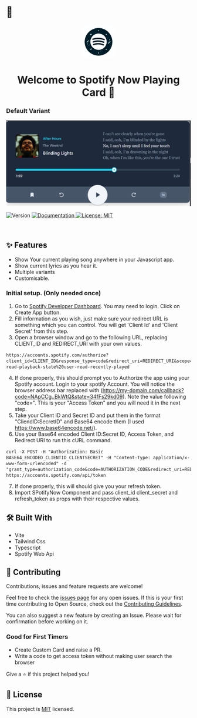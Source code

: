 #  👋
<p align="center">
  
   <img src="https://raw.githubusercontent.com/sarveshh/sarveshh/main/OIG.jpg" alt="Hero image" width="90px"/> 
<p/>
   <h1 align="center">Welcome to Spotify Now Playing Card 👋</h1>

   <p align="center">
  
  ### Default Variant
<img src="https://raw.githubusercontent.com/sarveshh/sarveshh/main/default.png" alt="Hero image"/>


  <p>
  <img alt="Version" src="https://img.shields.io/badge/version-1.0.11-blue.svg?cacheSeconds=2592000" />
  <a href="https://github.com/sarveshh/handwriter#readme" target="_blank">
    <img alt="Documentation" src="https://img.shields.io/badge/documentation-yes-brightgreen.svg" />
  </a>
  <a href="https://github.com/sarveshh/handwriter/blob/master/LICENSE" target="_blank">
    <img alt="License: MIT" src="https://img.shields.io/github/license/jayehernandez/letra-extension" />
  </a>
</p>
<br>
 
 ## ✨ Features

- Show Your current playing song anywhere in your Javascript app.
- Show current lyrics as you hear it.
- Multiple variants
- Customisable.

### Initial setup. (Only needed once)

1. Go to [Spotify Developer Dashboard](https://developer.spotify.com/dashboard). You may need to login. Click on Create App button.
2. Fill information as you wish, just make sure your redirect URL is something which you can control. You will get 'Client Id' and 'Client Secret' from this step.
3. Open a browser window and go to the following URL, replacing CLIENT_ID and REDIRECT_URI with your own values.
```
https://accounts.spotify.com/authorize?client_id=CLIENT_ID&response_type=code&redirect_uri=REDIRECT_URI&scope=user-read-playback-state%20user-read-recently-played
```
4. If done properly, this should prompt you to Authorize the app using your Spotify account. Login to your spotify Account. You will notice the browser address bar replaced with (https://my-domain.com/callback?code=NApCCg..BkWtQ&state=34fFs29kd09). Note the value following "code=". This is your "Access Token" and you will need it in the next step.
5. Take your Client ID and Secret ID and put them in the format "CliendID:SecretID" and Base64 encode them (I used https://www.base64encode.net/).
6. Use your Base64 encoded Client ID:Secret ID, Access Token, and Redirect URI to run this cURL command.
```
curl -X POST -H "Authorization: Basic BASE64_ENCODED_CLIENTID_CLIENTSECRET" -H "Content-Type: application/x-www-form-urlencoded" -d "grant_type=authorization_code&code=AUTHORIZATION_CODE&redirect_uri=REDIRECT_URI" https://accounts.spotify.com/api/token
```
7. If done properly, this will should give you your refresh token.
8. Import SPotifyNow Component and pass client_id client_secret and refresh_token as props with their respective values.

## 🛠 Built With

- Vite
- Tailwind Css
- Typescript
- Spotify Web Api

## 🤝 Contributing

Contributions, issues and feature requests are welcome!<br />

Feel free to check the [issues page](https://github.com/sarveshh/spotifyNowPlaying/issues) for any open issues. If this is your first time contributing to Open Source, check out the [Contributing Guidelines](https://github.com/sarveshh/handwriter/blob/master/how_to_contribute.md).

You can also suggest a new feature by creating an Issue. Please wait for confirmation before working on it.

### Good for First Timers

- Create Custom Card and raise a PR.
- Write a code to get access token without making user search the browser

Give a ⭐️ if this project helped you!


## 📝 License

This project is [MIT](https://github.com/sarveshh/handwriter/LICENSE.md) licensed.

